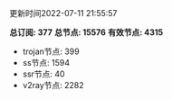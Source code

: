 更新时间2022-07-11 21:55:57

**总订阅: 377**
**总节点: 15576**
**有效节点: 4315**
- trojan节点: 399
- ss节点: 1594
- ssr节点: 40
- v2ray节点: 2282
